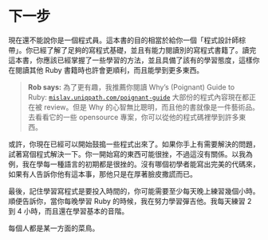 # 下一步

現在還不能說你是一個程式員。這本書的目的相當於給你一個「程式設計師棕帶」。你已經了解了足夠的寫程式基礎，並且有能力閱讀別的寫程式書籍了。讀完這本書，你應該已經掌握了一些學習的方法，並且具備了該有的學習態度，這樣你在閱讀其他 Ruby 書籍時也許會更順利，而且能學到更多東西。

> **Rob says:** 為了更有趣，我推薦你閱讀 Why’s (Poignant) Guide to Ruby: [`mislav.uniqpath.com/poignant-guide`](http://mislav.uniqpath.com/poignant-guide) 大部份的程式內容現在都正在被 review。但是 Why 的心智無比聰明，而且他的書就像是一件藝術品。去看看它的一些 opensource 專案，你可以從他的程式碼裡學到許多東西。

或許，你現在已經可以開始鼓搗一些程式出來了。如果你手上有需要解決的問題，試著寫個程式解決一下。你一開始寫的東西可能很挫，不過這沒有關係。以我為例，我在學每一種語言的初期都是很挫的。沒有哪個初學者能寫出完美的代碼來，如果有人告訴你他有這本事，那他只是在厚著臉皮撒謊而已。

最後，記住學習寫程式是要投入時間的，你可能需要至少每天晚上練習幾個小時。順便告訴你，當你每晚學習 Ruby 的時候，我在努力學習彈吉他。我每天練習 2 到 4 小時，而且還在學習基本的音階。

每個人都是某一方面的菜鳥。